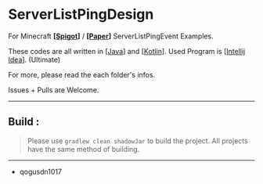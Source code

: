 # ServerListPingDesign
For Minecraft **[[Spigot](https://spigotmc.org)]** / **[[Paper](https://papermc.io)]** ServerListPingEvent Examples.

These codes are all written in [[Java](https://www.oracle.com/java/)] and [[Kotlin](https://kotlinlang.org)]. Used Program is [[Intellij Idea](https://jetbrains.com/idea/)]. (Ultimate)

For more, please read the each folder's infos.

Issues + Pulls are Welcome.

---

## Build :

> Please use `gradlew clean shadowJar` to build the project. All projects have the same method of building.

---

- qogusdn1017
